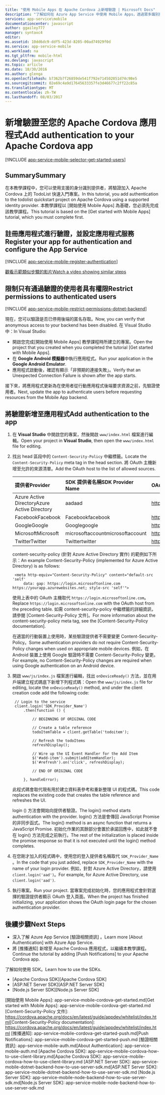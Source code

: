 ```yaml
---
title: "使用 Mobile Apps 在 Apache Cordova 上新增驗證 | Microsoft Docs"
description: "了解如何在 Azure App Service 中使用 Mobile Apps，透過眾多識別提供者驗證 Apache Cordova 應用程式使用者，包括 Google、Facebook、Twitter 和 Microsoft。"
services: app-service\mobile
documentationcenter: javascript
author: ggailey777
manager: syntaxc4
editor: 
ms.assetid: 10dd6dc9-ddf5-423d-8205-00ad74929f0d
ms.service: app-service-mobile
ms.workload: na
ms.tgt_pltfrm: mobile-html
ms.devlang: javascript
ms.topic: article
ms.date: 10/30/2016
ms.author: glenga
ms.openlocfilehash: b7362b7f26859de541f792e714502851d74c98e5
ms.sourcegitcommit: 02e69c4a9d17645633357fe3d46677c2ff22c85a
ms.translationtype: MT
ms.contentlocale: zh-TW
ms.lasthandoff: 08/03/2017
---
```

# <a name="add-authentication-to-your-apache-cordova-app"></a><span data-ttu-id="dd5f6-103">新增驗證至您的 Apache Cordova 應用程式</span><span class="sxs-lookup"><span data-stu-id="dd5f6-103">Add authentication to your Apache Cordova app</span></span>
[!INCLUDE [app-service-mobile-selector-get-started-users](../../includes/app-service-mobile-selector-get-started-users.md)]

## <a name="summary"></a><span data-ttu-id="dd5f6-104">Summary</span><span class="sxs-lookup"><span data-stu-id="dd5f6-104">Summary</span></span>
<span data-ttu-id="dd5f6-105">在本教學課程中，您可以使用支援的身分識別提供者，將驗證加入 Apache Cordova 上的 TodoList 快速入門專案。</span><span class="sxs-lookup"><span data-stu-id="dd5f6-105">In this tutorial, you add authentication to the todolist quickstart project on Apache Cordova using a supported identity provider.</span></span> <span data-ttu-id="dd5f6-106">本教學課程以 [開始使用 Mobile Apps] 為基礎，您必須先完成該教學課程。</span><span class="sxs-lookup"><span data-stu-id="dd5f6-106">This tutorial is based on the [Get started with Mobile Apps] tutorial, which you must complete first.</span></span>

## <span data-ttu-id="dd5f6-107"><a name="register"></a>註冊應用程式進行驗證，並設定應用程式服務</span><span class="sxs-lookup"><span data-stu-id="dd5f6-107"><a name="register"></a>Register your app for authentication and configure the App Service</span></span>
[!INCLUDE [app-service-mobile-register-authentication](../../includes/app-service-mobile-register-authentication.md)]

[<span data-ttu-id="dd5f6-108">觀看示範類似步驟的影片</span><span class="sxs-lookup"><span data-stu-id="dd5f6-108">Watch a video showing similar steps</span></span>](https://channel9.msdn.com/series/Azure-connected-services-with-Cordova/Azure-connected-services-task-8-Azure-authentication)

## <span data-ttu-id="dd5f6-109"><a name="permissions"></a>限制只有通過驗證的使用者具有權限</span><span class="sxs-lookup"><span data-stu-id="dd5f6-109"><a name="permissions"></a>Restrict permissions to authenticated users</span></span>
[!INCLUDE [app-service-mobile-restrict-permissions-dotnet-backend](../../includes/app-service-mobile-restrict-permissions-dotnet-backend.md)]

<span data-ttu-id="dd5f6-110">現在，您可以驗證是否已停用後端的匿名存取。</span><span class="sxs-lookup"><span data-stu-id="dd5f6-110">Now, you can verify that anonymous access to your backend has been disabled.</span></span> <span data-ttu-id="dd5f6-111">在 Visual Studio 中：</span><span class="sxs-lookup"><span data-stu-id="dd5f6-111">In Visual Studio:</span></span>

* <span data-ttu-id="dd5f6-112">開啟您完成[開始使用 Mobile Apps] 教學課程時所建立的專案。</span><span class="sxs-lookup"><span data-stu-id="dd5f6-112">Open the project that you created when you completed the tutorial [Get started with Mobile Apps].</span></span>
* <span data-ttu-id="dd5f6-113">在 **Google Android 模擬器**中執行應用程式。</span><span class="sxs-lookup"><span data-stu-id="dd5f6-113">Run your application in the **Google Android Emulator**.</span></span>
* <span data-ttu-id="dd5f6-114">應用程式啟動後，確認有顯示「非預期的連接失敗」。</span><span class="sxs-lookup"><span data-stu-id="dd5f6-114">Verify that an Unexpected Connection Failure is shown after the app starts.</span></span>

<span data-ttu-id="dd5f6-115">接下來，將應用程式更新為在使用者從行動應用程式後端要求資源之前，先驗證使用者。</span><span class="sxs-lookup"><span data-stu-id="dd5f6-115">Next, update the app to authenticate users before requesting resources from the Mobile App backend.</span></span>

## <span data-ttu-id="dd5f6-116"><a name="add-authentication"></a>將驗證新增至應用程式</span><span class="sxs-lookup"><span data-stu-id="dd5f6-116"><a name="add-authentication"></a>Add authentication to the app</span></span>
1. <span data-ttu-id="dd5f6-117">在 **Visual Studio** 中開啟您的專案，然後開啟 `www/index.html` 檔案進行編輯。</span><span class="sxs-lookup"><span data-stu-id="dd5f6-117">Open your project in **Visual Studio**, then open the `www/index.html` file for editing.</span></span>
2. <span data-ttu-id="dd5f6-118">找出 head 區段中的 `Content-Security-Policy` 中繼標籤。</span><span class="sxs-lookup"><span data-stu-id="dd5f6-118">Locate the `Content-Security-Policy` meta tag in the head section.</span></span>  <span data-ttu-id="dd5f6-119">將 OAuth 主機新增至允許的來源清單。</span><span class="sxs-lookup"><span data-stu-id="dd5f6-119">Add the OAuth host to the list of allowed sources.</span></span>

   | <span data-ttu-id="dd5f6-120">提供者</span><span class="sxs-lookup"><span data-stu-id="dd5f6-120">Provider</span></span> | <span data-ttu-id="dd5f6-121">SDK 提供者名稱</span><span class="sxs-lookup"><span data-stu-id="dd5f6-121">SDK Provider Name</span></span> | <span data-ttu-id="dd5f6-122">OAuth 主機</span><span class="sxs-lookup"><span data-stu-id="dd5f6-122">OAuth Host</span></span> |
   |:--- |:--- |:--- |
   | <span data-ttu-id="dd5f6-123">Azure Active Directory</span><span class="sxs-lookup"><span data-stu-id="dd5f6-123">Azure Active Directory</span></span> | <span data-ttu-id="dd5f6-124">aad</span><span class="sxs-lookup"><span data-stu-id="dd5f6-124">aad</span></span> | <span data-ttu-id="dd5f6-125">https://login.microsoftonline.com</span><span class="sxs-lookup"><span data-stu-id="dd5f6-125">https://login.microsoftonline.com</span></span> |
   | <span data-ttu-id="dd5f6-126">Facebook</span><span class="sxs-lookup"><span data-stu-id="dd5f6-126">Facebook</span></span> | <span data-ttu-id="dd5f6-127">Facebook</span><span class="sxs-lookup"><span data-stu-id="dd5f6-127">facebook</span></span> | <span data-ttu-id="dd5f6-128">https://www.facebook.com</span><span class="sxs-lookup"><span data-stu-id="dd5f6-128">https://www.facebook.com</span></span> |
   | <span data-ttu-id="dd5f6-129">Google</span><span class="sxs-lookup"><span data-stu-id="dd5f6-129">Google</span></span> | <span data-ttu-id="dd5f6-130">Google</span><span class="sxs-lookup"><span data-stu-id="dd5f6-130">google</span></span> | <span data-ttu-id="dd5f6-131">https://accounts.google.com</span><span class="sxs-lookup"><span data-stu-id="dd5f6-131">https://accounts.google.com</span></span> |
   | <span data-ttu-id="dd5f6-132">Microsoft</span><span class="sxs-lookup"><span data-stu-id="dd5f6-132">Microsoft</span></span> | <span data-ttu-id="dd5f6-133">microsoftaccount</span><span class="sxs-lookup"><span data-stu-id="dd5f6-133">microsoftaccount</span></span> | <span data-ttu-id="dd5f6-134">https://login.live.com</span><span class="sxs-lookup"><span data-stu-id="dd5f6-134">https://login.live.com</span></span> |
   | <span data-ttu-id="dd5f6-135">Twitter</span><span class="sxs-lookup"><span data-stu-id="dd5f6-135">Twitter</span></span> | <span data-ttu-id="dd5f6-136">Twitter</span><span class="sxs-lookup"><span data-stu-id="dd5f6-136">twitter</span></span> | <span data-ttu-id="dd5f6-137">https://api.twitter.com</span><span class="sxs-lookup"><span data-stu-id="dd5f6-137">https://api.twitter.com</span></span> |

    <span data-ttu-id="dd5f6-138">content-security-policy (針對 Azure Active Directory 實作) 的範例如下所示：</span><span class="sxs-lookup"><span data-stu-id="dd5f6-138">An example Content-Security-Policy (implemented for Azure Active Directory) is as follows:</span></span>

        <meta http-equiv="Content-Security-Policy" content="default-src 'self'
            data: gap: https://login.microsoftonline.com https://yourapp.azurewebsites.net; style-src 'self'">

    <span data-ttu-id="dd5f6-139">使用上表中的 OAuth 主機取代 `https://login.microsoftonline.com`。</span><span class="sxs-lookup"><span data-stu-id="dd5f6-139">Replace `https://login.microsoftonline.com` with the OAuth host from the preceding table.</span></span>  <span data-ttu-id="dd5f6-140">如需 content-security-policy 中繼標籤的詳細資訊，請參閱 [Content-Security-Policy 文件]。</span><span class="sxs-lookup"><span data-stu-id="dd5f6-140">For more information about the content-security-policy meta tag, see the [Content-Security-Policy documentation].</span></span>

    <span data-ttu-id="dd5f6-141">在適當的行動裝置上使用時，某些驗證提供者不需要變更 Content-Security-Policy。</span><span class="sxs-lookup"><span data-stu-id="dd5f6-141">Some authentication providers do not require Content-Security-Policy changes when used on appropriate mobile devices.</span></span>  <span data-ttu-id="dd5f6-142">例如，在 Android 裝置上使用 Google 驗證時不需要 Content-Security-Policy 變更。</span><span class="sxs-lookup"><span data-stu-id="dd5f6-142">For example, no Content-Security-Policy changes are required when using Google authentication on an Android device.</span></span>

3. <span data-ttu-id="dd5f6-143">開啟 `www/js/index.js` 檔案進行編輯，找出 `onDeviceReady()` 方法，並在用戶端建立程式碼底下新增下列程式碼：</span><span class="sxs-lookup"><span data-stu-id="dd5f6-143">Open the `www/js/index.js` file for editing, locate the `onDeviceReady()` method, and under the client  creation code add the following code:</span></span>

        // Login to the service
        client.login('SDK_Provider_Name')
            .then(function () {

                // BEGINNING OF ORIGINAL CODE

                // Create a table reference
                todoItemTable = client.getTable('todoitem');

                // Refresh the todoItems
                refreshDisplay();

                // Wire up the UI Event Handler for the Add Item
                $('#add-item').submit(addItemHandler);
                $('#refresh').on('click', refreshDisplay);

                // END OF ORIGINAL CODE

            }, handleError);

    <span data-ttu-id="dd5f6-144">此程式碼會取代現有用於建立資料表參考和重新整理 UI 的程式碼。</span><span class="sxs-lookup"><span data-stu-id="dd5f6-144">This code replaces the existing code that creates the table reference and refreshes the UI.</span></span>

    <span data-ttu-id="dd5f6-145">login () 方法會開始向提供者驗證。</span><span class="sxs-lookup"><span data-stu-id="dd5f6-145">The login() method starts authentication with the provider.</span></span> <span data-ttu-id="dd5f6-146">login() 方法是會傳回 JavaScript Promise 的非同步函式。</span><span class="sxs-lookup"><span data-stu-id="dd5f6-146">The login() method is an async function that returns a JavaScript Promise.</span></span>  <span data-ttu-id="dd5f6-147">初始化作業的其餘部分會置於承諾回應中，如此就不會在 login() 方法完成之前執行。</span><span class="sxs-lookup"><span data-stu-id="dd5f6-147">The rest of the initialization is placed inside the promise response so that it is not executed until the login() method completes.</span></span>

4. <span data-ttu-id="dd5f6-148">在您剛才加入的程式碼中，使用您的登入提供者名稱取代 `SDK_Provider_Name` 。</span><span class="sxs-lookup"><span data-stu-id="dd5f6-148">In the code that you just added, replace `SDK_Provider_Name` with the name of your login provider.</span></span> <span data-ttu-id="dd5f6-149">例如，針對 Azure Active Directory，請使用 `client.login('aad')`。</span><span class="sxs-lookup"><span data-stu-id="dd5f6-149">For example, for Azure Active Directory, use `client.login('aad')`.</span></span>
5. <span data-ttu-id="dd5f6-150">執行專案。</span><span class="sxs-lookup"><span data-stu-id="dd5f6-150">Run your project.</span></span>  <span data-ttu-id="dd5f6-151">當專案完成初始化時，您的應用程式會針對選擇的驗證提供者顯示 OAuth 登入頁面。</span><span class="sxs-lookup"><span data-stu-id="dd5f6-151">When the project has finished initializing, your application shows the OAuth login page for the chosen authentication provider.</span></span>

## <span data-ttu-id="dd5f6-152"><a name="next-steps"></a>後續步驟</span><span class="sxs-lookup"><span data-stu-id="dd5f6-152"><a name="next-steps"></a>Next Steps</span></span>
* <span data-ttu-id="dd5f6-153">深入了解 Azure App Service [驗證相關資訊] 。</span><span class="sxs-lookup"><span data-stu-id="dd5f6-153">Learn more [About Authentication] with Azure App Service.</span></span>
* <span data-ttu-id="dd5f6-154">將 [推播通知] 新增至 Apache Cordova 應用程式，以繼續本教學課程。</span><span class="sxs-lookup"><span data-stu-id="dd5f6-154">Continue the tutorial by adding [Push Notifications] to your Apache Cordova app.</span></span>

<span data-ttu-id="dd5f6-155">了解如何使用 SDK。</span><span class="sxs-lookup"><span data-stu-id="dd5f6-155">Learn how to use the SDKs.</span></span>

* <span data-ttu-id="dd5f6-156">[Apache Cordova SDK]</span><span class="sxs-lookup"><span data-stu-id="dd5f6-156">[Apache Cordova SDK]</span></span>
* <span data-ttu-id="dd5f6-157">[ASP.NET Server SDK]</span><span class="sxs-lookup"><span data-stu-id="dd5f6-157">[ASP.NET Server SDK]</span></span>
* <span data-ttu-id="dd5f6-158">[Node.js Server SDK]</span><span class="sxs-lookup"><span data-stu-id="dd5f6-158">[Node.js Server SDK]</span></span>

<!-- URLs. -->
<span data-ttu-id="dd5f6-159">[開始使用 Mobile Apps]: app-service-mobile-cordova-get-started.md</span><span class="sxs-lookup"><span data-stu-id="dd5f6-159">[Get started with Mobile Apps]: app-service-mobile-cordova-get-started.md</span></span>
<span data-ttu-id="dd5f6-160">[Content-Security-Policy 文件]: https://cordova.apache.org/docs/en/latest/guide/appdev/whitelist/index.html</span><span class="sxs-lookup"><span data-stu-id="dd5f6-160">[Content-Security-Policy documentation]: https://cordova.apache.org/docs/en/latest/guide/appdev/whitelist/index.html</span></span>
<span data-ttu-id="dd5f6-161">[推播通知]: app-service-mobile-cordova-get-started-push.md</span><span class="sxs-lookup"><span data-stu-id="dd5f6-161">[Push Notifications]: app-service-mobile-cordova-get-started-push.md</span></span>
<span data-ttu-id="dd5f6-162">[驗證相關資訊]: app-service-mobile-auth.md</span><span class="sxs-lookup"><span data-stu-id="dd5f6-162">[About Authentication]: app-service-mobile-auth.md</span></span>
<span data-ttu-id="dd5f6-163">[Apache Cordova SDK]: app-service-mobile-cordova-how-to-use-client-library.md</span><span class="sxs-lookup"><span data-stu-id="dd5f6-163">[Apache Cordova SDK]: app-service-mobile-cordova-how-to-use-client-library.md</span></span>
<span data-ttu-id="dd5f6-164">[ASP.NET Server SDK]: app-service-mobile-dotnet-backend-how-to-use-server-sdk.md</span><span class="sxs-lookup"><span data-stu-id="dd5f6-164">[ASP.NET Server SDK]: app-service-mobile-dotnet-backend-how-to-use-server-sdk.md</span></span>
<span data-ttu-id="dd5f6-165">[Node.js Server SDK]: app-service-mobile-node-backend-how-to-use-server-sdk.md</span><span class="sxs-lookup"><span data-stu-id="dd5f6-165">[Node.js Server SDK]: app-service-mobile-node-backend-how-to-use-server-sdk.md</span></span>
